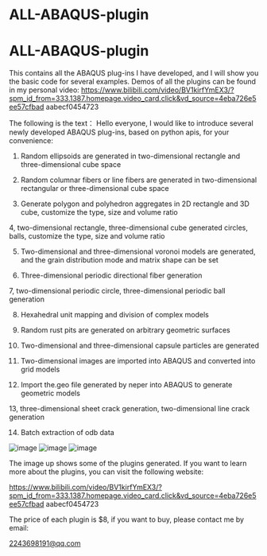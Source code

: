 # ALL-ABAQUS-plugin
# ALL-ABAQUS-plugin
This contains all the ABAQUS plug-ins I have developed, and I will show you the basic code for several examples.
Demos of all the plugins can be found in my personal video:
https://www.bilibili.com/video/BV1kirfYmEX3/?spm_id_from=333.1387.homepage.video_card.click&vd_source=4eba726e5ee57cfbad  aabecf0454723


The following is the text：
Hello everyone, I would like to introduce several newly developed ABAQUS plug-ins, based on python apis, for your convenience:

1. Random ellipsoids are generated in two-dimensional rectangle and three-dimensional cube space

2. Random columnar fibers or line fibers are generated in two-dimensional rectangular or three-dimensional cube space

3. Generate polygon and polyhedron aggregates in 2D rectangle and 3D cube, customize the type, size and volume ratio

4, two-dimensional rectangle, three-dimensional cube generated circles, balls, customize the type, size and volume ratio

5. Two-dimensional and three-dimensional voronoi models are generated, and the grain distribution mode and matrix shape can be set

6. Three-dimensional periodic directional fiber generation

7, two-dimensional periodic circle, three-dimensional periodic ball generation

8. Hexahedral unit mapping and division of complex models

9. Random rust pits are generated on arbitrary geometric surfaces

10. Two-dimensional and three-dimensional capsule particles are generated

11. Two-dimensional images are imported into ABAQUS and converted into grid models

12. Import the.geo file generated by neper into ABAQUS to generate geometric models

13, three-dimensional sheet crack generation, two-dimensional line crack generation

14. Batch extraction of odb data

![image](https://github.com/user-attachments/assets/4fb80b7f-041d-49a6-aa37-ae0f608d2d01)
![image](https://github.com/user-attachments/assets/f1919e55-bbce-44fa-b23f-1135d7502227)
![image](https://github.com/user-attachments/assets/df2874bd-3ca1-4af7-b317-7c13ee7666b6)


The image up shows some of the plugins generated. If you want to learn more about the plugins, you can visit the following website:

https://www.bilibili.com/video/BV1kirfYmEX3/?spm_id_from=333.1387.homepage.video_card.click&vd_source=4eba726e5ee57cfbad aabecf0454723 

The price of each plugin is $8, if you want to buy, please contact me by email:

2243698191@qq.com


